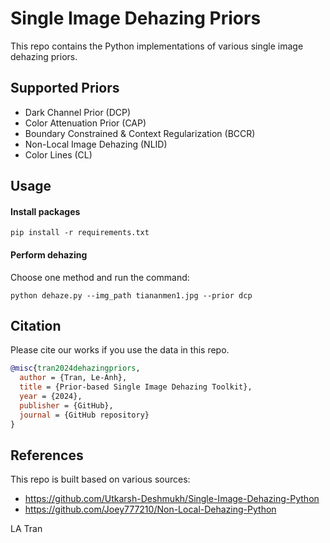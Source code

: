 # Single Image Dehazing Priors

This repo contains the Python implementations of various single image dehazing priors.

## Supported Priors

- Dark Channel Prior (DCP)
- Color Attenuation Prior (CAP)
- Boundary Constrained & Context Regularization (BCCR)
- Non-Local Image Dehazing (NLID)
- Color Lines (CL)

## Usage

#### Install packages

```
pip install -r requirements.txt
```

#### Perform dehazing

Choose one method and run the command:

```
python dehaze.py --img_path tiananmen1.jpg --prior dcp
```

## Citation

Please cite our works if you use the data in this repo. 

```bibtex
@misc{tran2024dehazingpriors,
  author = {Tran, Le-Anh},
  title = {Prior-based Single Image Dehazing Toolkit},
  year = {2024},
  publisher = {GitHub},
  journal = {GitHub repository}
}
```

## References

This repo is built based on various sources:

- https://github.com/Utkarsh-Deshmukh/Single-Image-Dehazing-Python
- https://github.com/Joey777210/Non-Local-Dehazing-Python

LA Tran

